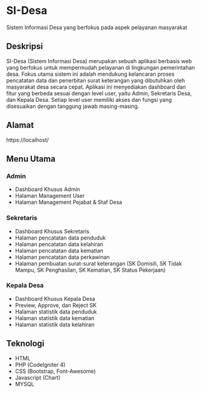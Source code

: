 # SI-Desa
Sistem Informasi Desa yang berfokus pada aspek pelayanan masyarakat

## Deskripsi
SI-Desa (Sistem Informasi Desa) merupakan sebuah aplikasi berbasis web yang berfokus untuk mempermudah pelayanan di lingkungan pemerintahan desa. Fokus utama sistem ini adalah mendukung kelancaran proses pencatatan data dan penerbitan surat keterangan yang dibutuhkan oleh masyarakat desa secara cepat. Aplikasi ini menyediakan dashboard dan fitur yang berbeda sesuai dengan level user, yaitu Admin, Sekretaris Desa, dan Kepala Desa. Setiap level user memiliki akses dan fungsi yang disesuaikan dengan tanggung jawab masing-masing.

## Alamat
https://localhost/

## Menu Utama
### Admin
- Dashboard Khusus Admin
- Halaman Management User
- Halaman Management Pejabat & Staf Desa

### Sekretaris
- Dashboard Khusus Sekretaris
- Halaman pencatatan data penduduk
- Halaman pencatatan data kelahiran
- Halaman pencatatan data kematian
- Halaman pencatatan data perkawinan
- Halaman pembuatan surat-surat keterangan (SK Domisili, SK Tidak Mampu, SK Penghasilan, SK Kematian, SK Status Pekerjaan)

### Kepala Desa
- Dashboard Khusus Kepala Desa
- Preview, Approve, dan Reject SK
- Halaman statistik data penduduk
- Halaman statistik data kematian
- Halaman statistik data kelahiran

## Teknologi
- HTML
- PHP (CodeIgniter 4)
- CSS (Bootstrap, Font-Awesome)
- Javascript (Chart)
- MYSQL
